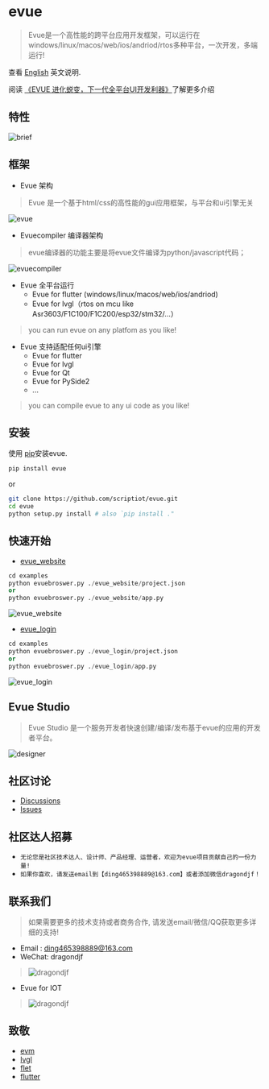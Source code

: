 # evue

> Evue是一个高性能的跨平台应用开发框架，可以运行在windows/linux/macos/web/ios/andriod/rtos多种平台，一次开发，多端运行!

 查看 [English](https://github.com/scriptiot/evue/blob/master/README.md) 英文说明.

 阅读 [《EVUE 进化蜕变，下一代全平台UI开发利器》](https://www.yuque.com/dragondjf/ltn95z/krmcxd?singleDoc)了解更多介绍

## 特性

![brief](doc/images/brief.png)

## 框架

+ Evue 架构

> Evue 是一个基于html/css的高性能的gui应用框架，与平台和ui引擎无关

![evue](doc/images/evue.png)


+ Evuecompiler 编译器架构

> evue编译器的功能主要是将evue文件编译为python/javascript代码；

![evuecompiler](doc/images/evuecompiler.png)

+ Evue 全平台运行
    + Evue for flutter (windows/linux/macos/web/ios/andriod)
    + Evue for lvgl（rtos on mcu like Asr3603/F1C100/F1C200/esp32/stm32/...）
> you can run evue on any platfom as you like!

+ Evue 支持适配任何ui引擎
    + Evue for flutter
    + Evue for lvgl
    + Evue for Qt
    + Evue for PySide2
    + ...
> you can compile evue to any ui code as you like!

## 安装
使用 [pip](https://github.com/scriptiot/evue)安装evue.

```bash
pip install evue
```

or
```bash
git clone https://github.com/scriptiot/evue.git
cd evue
python setup.py install # also `pip install ."
```

## 快速开始

+ [evue_website](https://github.com/scriptiot/evue/tree/master/examples/evue_website)

```python
cd examples
python evuebroswer.py ./evue_website/project.json
or
python evuebroswer.py ./evue_website/app.py
```

![evue_website](doc/images/evue_website.gif)

+ [evue_login](https://github.com/scriptiot/evue/tree/master/examples/evue_login)

```python
cd examples
python evuebroswer.py ./evue_login/project.json
or
python evuebroswer.py ./evue_login/app.py
```
![evue_login](doc/images/evue_login.gif)

## Evue Studio

> Evue Studio 是一个服务开发者快速创建/编译/发布基于evue的应用的开发者平台。

![designer](doc/images/designer.png)

## 社区讨论

+ [Discussions](https://github.com/scriptiot/evue/discussions)
+ [Issues](https://github.com/scriptiot/evue/issues)


## 社区达人招募

+ `无论您是社区技术达人、设计师、产品经理、运营者，欢迎为evue项目贡献自己的一份力量!`
+ `如果你喜欢，请发送email到【ding465398889@163.com】或者添加微信dragondjf！`

## 联系我们

> 如果需要更多的技术支持或者商务合作, 请发送email/微信/QQ获取更多详细的支持!

+ Email : ding465398889@163.com
+ WeChat: dragondjf
>![dragondjf](doc/images/dragondjf.jpg)
+ Evue for IOT
>![dragondjf](doc/images/QQ.jpg)


## 致敬

+ [evm](https://github.com/scriptiot/evm)
+ [lvgl](https://github.com/lvgl/lvgl)
+ [flet](https://github.com/flet-dev/flet)
+ [flutter](https://github.com/flutter/flutter)
